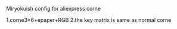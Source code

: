 Miryokuish config for aliexpress corne


1.corne3*6+epaper+RGB
2.the key matrix is same as normal corne
